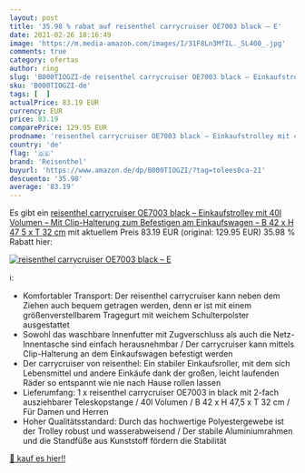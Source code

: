 ```yaml
---
layout: post
title: '35.98 % rabat auf reisenthel carrycruiser OE7003 black – E'
date: 2021-02-26 18:16:49
image: 'https://m.media-amazon.com/images/I/31F8Ln3MfIL._SL400_.jpg'
comments: true
category: ofertas
author: ring
slug: 'B000TIOGZI-de reisenthel carrycruiser OE7003 black – Einkaufstrolley mit...'
sku: 'B000TIOGZI-de'
tags: [  ]
actualPrice: 83.19 EUR
currency: EUR
price: 83.19
comparePrice: 129.95 EUR
prodname: 'reisenthel carrycruiser OE7003 black – Einkaufstrolley mit 40l Volumen – Mit Clip-Halterung zum Befestigen am Einkaufswagen – B 42 x H 47 5 x T 32 cm'
country: 'de'
flag: '🇩🇪'
brand: 'Reisenthel'
buyurl: 'https://www.amazon.de/dp/B000TIOGZI/?tag=tolees0ca-21'
descuento: '35.98'
average: '83.19'
---
```


Es gibt ein [reisenthel carrycruiser OE7003 black – Einkaufstrolley mit 40l Volumen – Mit Clip-Halterung zum Befestigen am Einkaufswagen – B 42 x H 47 5 x T 32 cm](https://www.amazon.de/dp/B000TIOGZI/?tag=tolees0ca-21) mit aktuellem Preis 83.19 EUR (original: 129.95 EUR) 35.98 % Rabatt hier:

[![reisenthel carrycruiser OE7003 black – E](https://m.media-amazon.com/images/I/31F8Ln3MfIL._SL400_.jpg)](https://www.amazon.de/dp/B000TIOGZI/?tag=tolees0ca-21)

ℹ️:

- Komfortabler Transport: Der reisenthel carrycruiser kann neben dem Ziehen auch bequem getragen werden, denn er ist mit einem größenverstellbarem Tragegurt mit weichem Schulterpolster ausgestattet
- Sowohl das waschbare Innenfutter mit Zugverschluss als auch die Netz-Innentasche sind einfach herausnehmbar / Der carrycruiser kann mittels Clip-Halterung an dem Einkaufswagen befestigt werden
- Der carrycruiser von reisenthel: Ein stabiler Einkaufsroller, mit dem sich Lebensmittel und andere Einkäufe dank der großen, leicht laufenden Räder so entspannt wie nie nach Hause rollen lassen
- Lieferumfang: 1 x reisenthel carrycruiser OE7003 in black mit 2-fach ausziehbarer Teleskopstange / 40l Volumen / B 42 x H 47,5 x T 32 cm / Für Damen und Herren
- Hoher Qualitätsstandard: Durch das hochwertige Polyestergewebe ist der Trolley robust und wasserabweisend / Der stabile Aluminiumrahmen und die Standfüße aus Kunststoff fördern die Stabilität

[🛒 kauf es hier!!](https://www.amazon.de/dp/B000TIOGZI/?tag=tolees0ca-21)
